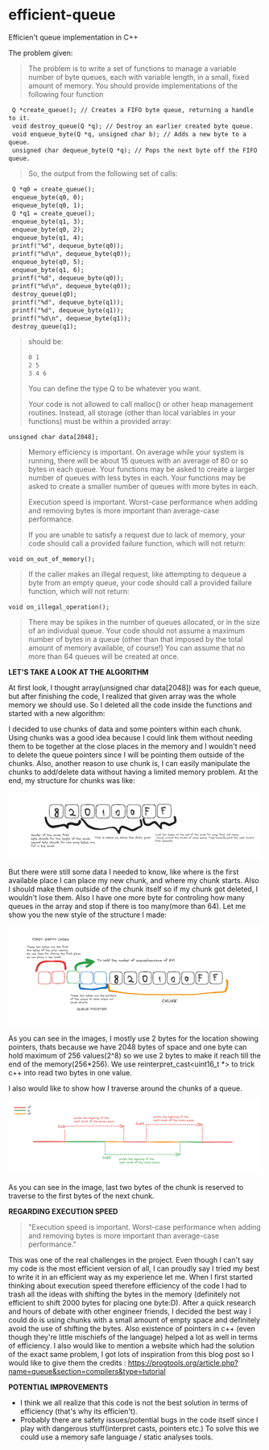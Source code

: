 # efficient-queue
Efficien't queue implementation in C++

The problem given:

> The problem is to write a set of functions to manage a variable number of byte
> queues, each with variable length, in a small, fixed amount of memory. You
> should provide implementations of the following four function
> 
     Q *create_queue(); // Creates a FIFO byte queue, returning a handle to it.
     void destroy_queue(Q *q); // Destroy an earlier created byte queue.
     void enqueue_byte(Q *q, unsigned char b); // Adds a new byte to a queue.
     unsigned char dequeue_byte(Q *q); // Pops the next byte off the FIFO queue.
> 
> So, the output from the following set of calls:
> 
     Q *q0 = create_queue();
     enqueue_byte(q0, 0);
     enqueue_byte(q0, 1);
     Q *q1 = create_queue();
     enqueue_byte(q1, 3);
     enqueue_byte(q0, 2);
     enqueue_byte(q1, 4);
     printf("%d", dequeue_byte(q0));
     printf("%d\n", dequeue_byte(q0));
     enqueue_byte(q0, 5);
     enqueue_byte(q1, 6);
     printf("%d", dequeue_byte(q0));
     printf("%d\n", dequeue_byte(q0));
     destroy_queue(q0);
     printf("%d", dequeue_byte(q1));
     printf("%d", dequeue_byte(q1));
     printf("%d\n", dequeue_byte(q1));
     destroy_queue(q1);
> 
> should be:
> 
>     0 1
>     2 5
>     3 4 6
> 
> You can define the type Q to be whatever you want.
> 
> Your code is not allowed to call malloc() or other heap management routines.
> Instead, all storage (other than local variables in your functions) must be
> within a provided array:
> 
    unsigned char data[2048];
> 
> Memory efficiency is important. On average while your system is running, there
> will be about 15 queues with an average of 80 or so bytes in each queue. Your
> functions may be asked to create a larger number of queues with less bytes in
> each. Your functions may be asked to create a smaller number of queues with more
> bytes in each.
> 
> Execution speed is important. Worst-case performance when adding and removing
> bytes is more important than average-case performance.
> 
> If you are unable to satisfy a request due to lack of memory, your code should
> call a provided failure function, which will not return:
> 
    void on_out_of_memory();
> 
> If the caller makes an illegal request, like attempting to dequeue a byte from
> an empty queue, your code should call a provided failure function, which will
> not return:
> 
    void on_illegal_operation();
> 
> There may be spikes in the number of queues allocated, or in the size of an
> individual queue. Your code should not assume a maximum number of bytes in a
> queue (other than that imposed by the total amount of memory available, of
> course!) You can assume that no more than 64 queues will be created at once.
> 
**LET'S TAKE A LOOK AT THE ALGORITHM**

At first look, I thought array(unsigned char data[2048]) was for each queue, but after finishing the code, I realized that given array was the whole memory we should use. So I deleted all the code inside the functions and started with a new algorithm:

I decided to use chunks of data and some pointers within each chunk. Using chunks was a good idea because I could link them without needing them to be together at the close places in the memory and I wouldn't need to delete the queue pointers since I will be pointing them outside of the chunks. Also, another reason to use chunk is, I can easily manipulate the chunks to add/delete data without having a limited memory problem. At the end, my structure for chunks was like:

![data chunk structure](media/image.png)

But there were still some data I needed to know, like where is the first available place I can place my new chunk, and where my chunk starts. Also I should make them outside of the chunk itself so if my chunk got deleted, I wouldn't lose them. Also I have one more byte for controling how many queues in the array and stop if there is too many(more than 64). Let me show you the new style of the structure I made:

![first bytes in the array](image-1.png)

As you can see in the images, I mostly use 2 bytes for the location showing pointers, thats because we have 2048 bytes of space and one byte can hold maximum of 256 values(2^8) so we use 2 bytes to make it reach till the end of the memory(256*256). We use reinterpret_cast<uint16_t *> to trick c++ into read two bytes in one value. 

I also would like to show how I traverse around the chunks of a queue.

![HOW TRAVERSING AROUND CHUNKS WORKS](media/image-4.png)

As you can see in the image, last two bytes of the chunk is reserved to traverse to the first bytes of the next chunk.

**REGARDING EXECUTION SPEED**

>"Execution speed is important. Worst-case performance when adding and removing
> bytes is more important than average-case performance."

This was one of the real challenges in the project. Even though I can't say my code is the most efficient version of all, I can proudly say I tried my best to write it in an efficient way as my experience let me. When I first started thinking about execution speed therefore efficiency of the code I had to trash all the ideas with shifting the bytes in the memory (definitely not efficient to shift 2000 bytes for placing one byte:D). After a quick research and hours of debate with other engineer friends, I decided the best way I could do is using chunks with a small amount of empty space and definitely avoid the use of shifting the bytes. Also existence of pointers in c++ (even though they're little mischiefs of the language) helped a lot as well in terms of efficiency. I also would like to mention a website which had the solution of the exact same problem, I got lots of inspiration from this blog post so I would like to give them the credits : https://progtools.org/article.php?name=queue&section=compilers&type=tutorial



**POTENTIAL IMPROVEMENTS**

* I think we all realize that this code is not the best solution in terms of efficiency (that's why its efficien't).  
* Probably there are safety issues/potential bugs in the code itself since I play with dangerous stuff(interpret casts, pointers etc.) To solve this we could use a memory safe language / static analyses tools. 